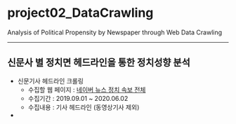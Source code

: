 # project02_DataCrawling
Analysis of Political Propensity by Newspaper through Web Data Crawling

---

## 신문사 별 정치면 헤드라인을 통한 정치성향 분석
- 신문기사 헤드라인 크롤링
  * 수집할 웹 페이지 : [네이버 뉴스 정치 속보 전체](https://news.naver.com/main/list.nhn?mode=LSD&mid=sec&sid1=100)
  * 수집기간 : 2019.09.01 ~ 2020.06.02
  * 수집내용 : 기사 헤드라인 (동영상기사 제외)
- 
